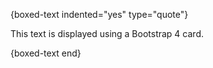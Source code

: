 {boxed-text indented="yes" type="quote"}

This text is displayed using a Bootstrap 4 card.

{boxed-text end}

